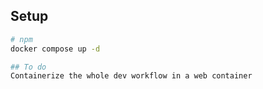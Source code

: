 ## Setup

```bash
# npm
docker compose up -d

## To do
Containerize the whole dev workflow in a web container
